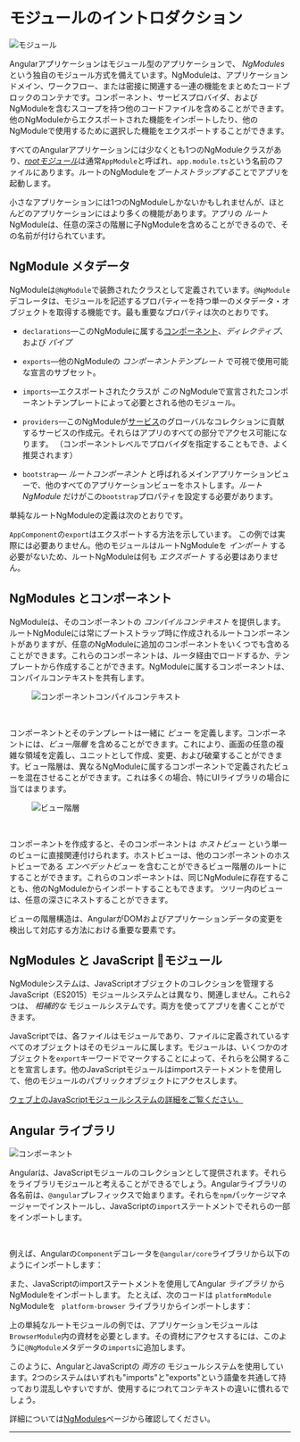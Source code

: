 # モジュールのイントロダクション

<img src="generated/images/guide/architecture/module.png" alt="モジュール" class="left">

Angularアプリケーションはモジュール型のアプリケーションで、 _NgModules_ という独自のモジュール方式を備えています。NgModuleは、アプリケーションドメイン、ワークフロー、または密接に関連する一連の機能をまとめたコードブロックのコンテナです。コンポーネント、サービスプロバイダ、およびNgModuleを含むスコープを持つ他のコードファイルを含めることができます。他のNgModuleからエクスポートされた機能をインポートしたり、他のNgModuleで使用するために選択した機能をエクスポートすることができます。

すべてのAngularアプリケーションには少なくとも1つのNgModuleクラスがあり、[_rootモジュール_](guide/bootstrapping)は通常`AppModule`と呼ばれ、`app.module.ts`という名前のファイルにあります。ルートのNgModuleを*ブートストラップする*ことでアプリを起動します。

小さなアプリケーションには1つのNgModuleしかないかもしれませんが、ほとんどのアプリケーションにはより多くの機能があります。アプリの _ルート_ NgModuleは、任意の深さの階層に子NgModuleを含めることができるので、その名前が付けられています。

## NgModule メタデータ

NgModuleは`@NgModule`で装飾されたクラスとして定義されています。`@NgModule`デコレータは、モジュールを記述するプロパティーを持つ単一のメタデータ・オブジェクトを取得する機能です。最も重要なプロパティは次のとおりです。

* `declarations`&mdash;このNgModuleに属する[コンポーネント](guide/architecture-components)、_ディレクティブ_、および _パイプ_

* `exports`&mdash;他のNgModuleの _コンポーネントテンプレート_ で可視で使用可能な宣言のサブセット。

* `imports`&mdash;エクスポートされたクラスが _この_ NgModuleで宣言されたコンポーネントテンプレートによって必要とされる他のモジュール。

* `providers`&mdash;このNgModuleが[サービス](guide/architecture-services)のグローバルなコレクションに貢献するサービスの作成元。それらはアプリのすべての部分でアクセス可能になります。 （コンポーネントレベルでプロバイダを指定することもでき、よく推奨されます）

* `bootstrap`&mdash; _ルートコンポーネント_ と呼ばれるメインアプリケーションビューで、他のすべてのアプリケーションビューをホストします。_ルートNgModule_ だけがこの`bootstrap`プロパティを設定する必要があります。

単純なルートNgModuleの定義は次のとおりです。

<code-example path="architecture/src/app/mini-app.ts" region="module" title="src/app/app.module.ts" linenums="false"></code-example>

<div class="alert is-helpful">

  `AppComponent`の`export`はエクスポートする方法を示しています。 この例では実際には必要ありません。他のモジュールはルートNgModuleを _インポート_ する必要がないため、ルートNgModuleは何も _エクスポート_ する必要はありません。

</div>

## NgModules とコンポーネント

NgModuleは、そのコンポーネントの _コンパイルコンテキスト_ を提供します。ルートNgModuleには常にブートストラップ時に作成されるルートコンポーネントがありますが、任意のNgModuleに追加のコンポーネントをいくつでも含めることができます。これらのコンポーネントは、ルータ経由でロードするか、テンプレートから作成することができます。NgModuleに属するコンポーネントは、コンパイルコンテキストを共有します。

<figure>

<img src="generated/images/guide/architecture/compilation-context.png" alt="コンポーネントコンパイルコンテキスト" class="left">

</figure>

<br class="clear">

コンポーネントとそのテンプレートは一緒に _ビュー_ を定義します。コンポーネントには、_ビュー階層_ を含めることができます。これにより、画面の任意の複雑な領域を定義し、ユニットとして作成、変更、および破棄することができます。ビュー階層は、異なるNgModuleに属するコンポーネントで定義されたビューを混在させることができます。これは多くの場合、特にUIライブラリの場合に当てはまります。

<figure>

<img src="generated/images/guide/architecture/view-hierarchy.png" alt="ビュー階層" class="left">

</figure>

<br class="clear">

コンポーネントを作成すると、そのコンポーネントは _ホストビュー_ という単一のビューに直接関連付けられます。ホストビューは、他のコンポーネントのホストビューである _エンベデットビュー_ を含むことができるビュー階層のルートにすることができます。これらのコンポーネントは、同じNgModuleに存在することも、他のNgModuleからインポートすることもできます。 ツリー内のビューは、任意の深さにネストすることができます。

<div class="alert is-helpful">
    ビューの階層構造は、AngularがDOMおよびアプリケーションデータの変更を検出して対応する方法における重要な要素です。
</div>

## NgModules と JavaScript モジュール

NgModuleシステムは、JavaScriptオブジェクトのコレクションを管理するJavaScript（ES2015）モジュールシステムとは異なり、関連しません。これら2つは、 _相補的な_ モジュールシステムです。両方を使ってアプリを書くことができます。

JavaScriptでは、各ファイルはモジュールであり、ファイルに定義されているすべてのオブジェクトはそのモジュールに属します。モジュールは、いくつかのオブジェクトを`export`キーワードでマークすることによって、それらを公開することを宣言します。他のJavaScriptモジュールはimportステートメントを使用して、他のモジュールのパブリックオブジェクトにアクセスします。

<code-example path="architecture/src/app/app.module.ts" region="imports" linenums="false"></code-example>

<code-example path="architecture/src/app/app.module.ts" region="export" linenums="false"></code-example>

<div class="alert is-helpful">
  <a href="http://exploringjs.com/es6/ch_modules.html">ウェブ上のJavaScriptモジュールシステムの詳細をご覧ください。</a>
</div>

## Angular ライブラリ

<img src="generated/images/guide/architecture/library-module.png" alt="コンポーネント" class="left">

Angularは、JavaScriptモジュールのコレクションとして提供されます。それらをライブラリモジュールと考えることができるでしょう。Angularライブラリの各名前は、`@angular`プレフィックスで始まります。それらを`npm`パッケージマネージャーでインストールし、JavaScriptの`import`ステートメントでそれらの一部をインポートします。

<br class="clear">

例えば、Angularの`Component`デコレータを`@angular/core`ライブラリから以下のようにインポートします：

<code-example path="architecture/src/app/app.component.ts" region="import" linenums="false"></code-example>

また、JavaScriptのimportステートメントを使用してAngular _ライブラリ_ からNgModuleをインポートします。
たとえば、次のコードは `platformModule` NgModuleを ` platform-browser` ライブラリからインポートします：

<code-example path="architecture/src/app/mini-app.ts" region="import-browser-module" linenums="false"></code-example>

上の単純なルートモジュールの例では、アプリケーションモジュールは `BrowserModule`内の資材を必要とします。その資材にアクセスするには、このように`@NgModule`メタデータの`imports`に追加します。

<code-example path="architecture/src/app/mini-app.ts" region="ngmodule-imports" linenums="false"></code-example>

このように、AngularとJavaScriptの _両方の_ モジュールシステムを使用しています。2つのシステムはいずれも"imports"と"exports"という語彙を共通して持っており混乱しやすいですが、使用するにつれてコンテキストの違いに慣れるでしょう。

<div class="alert is-helpful">

  詳細については[NgModules](guide/ngmodules)ページから確認してください。

</div>

<hr/>
